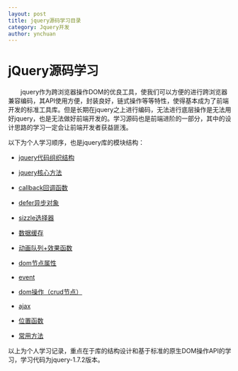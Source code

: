 ```yaml
---
layout: post
title: jquery源码学习目录
category: Jquery开发
author: ynchuan
---
```


# jQuery源码学习
　　jquery作为跨浏览器操作DOM的优良工具，使我们可以方便的进行跨浏览器兼容编码，其API使用方便，封装良好，链式操作等等特性，使得基本成为了前端开发的标准工具库。但是长期在jquery之上进行编码，无法进行底层操作是无法用好jquery，也是无法做好前端开发的。学习源码也是前端进阶的一部分，其中的设计思路的学习一定会让前端开发者获益匪浅。

以下为个人学习顺序，也是jquery库的模块结构：

- [jquery代码组织结构](jq-structure.md)

- [jquery核心方法](jq-core.md)

- [callback回调函数](jq-callback.md)

- [defer异步对象](jq-defer.md)

- [sizzle选择器](jq-sizzle.md)

- [数据缓存](jq-data-cache.md)

- [动画队列+效果函数](jq-animate.md)

- [dom节点属性](jq-dom-attr.md)

- [event](jq-event.md)

- [dom操作（crud节点）](jq-dom-crud.md)

- [ajax](jq-ajax.md)

- [位置函数](jq-position.md)

- [常用方法](jq.md)

以上为个人学习记录，重点在于库的结构设计和基于标准的原生DOM操作API的学习，学习代码为jquery-1.7.2版本。
